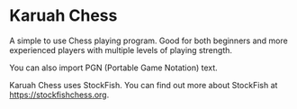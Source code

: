 # Karuah Chess

A simple to use Chess playing program.
Good for both beginners and more experienced players with multiple levels of playing strength.

You can also import PGN (Portable Game Notation) text.

Karuah Chess uses StockFish. You can find out more about StockFish at https://stockfishchess.org.
